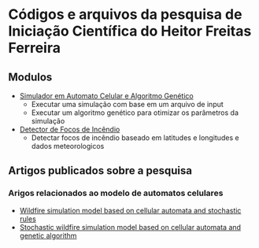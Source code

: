 # Códigos e arquivos da pesquisa de Iniciação Científica do Heitor Freitas Ferreira

## Modulos

- [Simulador em Automato Celular e Algoritmo Genético](./simulator/README.md)
  - Executar uma simulação com base em um arquivo de input
  - Executar um algoritmo genético para otimizar os parâmetros da simulação
- [Detector de Focos de Incêndio](./fire_detector/README.md)
  - Detectar focos de incêndio baseado em latitudes e longitudes e dados meteorologicos

## Artigos publicados sobre a pesquisa

### Arigos relacionados ao modelo de automatos celulares

- [Wildfire simulation model based on cellular automata and stochastic rules](./articles/Wildfire%20simulation%20model%20based%20on%20cellular%20automata%20and%20stochastic%20rules.pdf)
- [Stochastic wildfire simulation model based on cellular automata and genetic algorithm](./articles/Stochastic%20Model%20for%20Wildfire%20Simulation%20based%20on%20the%20Brazilian%20Cerrado.pdf)
